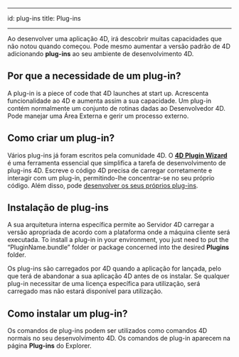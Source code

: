 - - -
id: plug-ins title: Plug-ins
- - -

Ao desenvolver uma aplicação 4D, irá descobrir muitas capacidades que não notou quando começou. Pode mesmo aumentar a versão padrão de 4D adicionando **plug-ins** ao seu ambiente de desenvolvimento 4D.

## Por que a necessidade de um plug-in?

A plug-in is a piece of code that 4D launches at start up. Acrescenta funcionalidade ao 4D e aumenta assim a sua capacidade. Um plug-in contém normalmente um conjunto de rotinas dadas ao Desenvolvedor 4D. Pode manejar uma Área Externa e gerir um processo externo.

## Como criar um plug-in?

Vários plug-ins já foram escritos pela comunidade 4D. O [**4D Plugin Wizard**](https://github.com/4d/4D-Plugin-SDK/blob/master/4D%20Plugin%20Wizard) é uma ferramenta essencial que simplifica a tarefa de desenvolvimento de plug-ins 4D. Escreve o código 4D precisa de carregar corretamente e interagir com um plug-in, permitindo-lhe concentrar-se no seu próprio código. Além disso, pode [desenvolver os seus próprios plug-ins](Extensions/develop-plug-ins.md).


## Instalação de plug-ins

A sua arquitetura interna específica permite ao Servidor 4D carregar a versão apropriada de acordo com a plataforma onde a máquina cliente será executada. To install a plug-in in your environment, you just need to put the “PluginName.bundle” folder or package concerned into the desired **Plugins** folder.

Os plug-ins são carregados por 4D quando a aplicação for lançada, pelo que terá de abandonar a sua aplicação 4D antes de os instalar. Se qualquer plug-in necessitar de uma licença específica para utilização, será carregado mas não estará disponível para utilização.


## Como instalar um plug-in?

Os comandos de plug-ins podem ser utilizados como comandos 4D normais no seu desenvolvimento 4D. Os comandos de plug-in aparecem na página **Plug-ins** do Explorer. 


